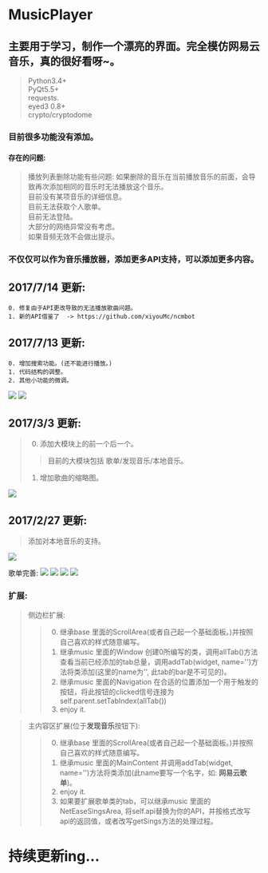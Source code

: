 # MusicPlayer
## 主要用于学习，制作一个漂亮的界面。完全模仿网易云音乐，真的很好看呀~。

> Python3.4+ <br />
> PyQt5.5+ <br />
> requests. <br />
> eyed3 0.8+ <br />
> crypto/cryptodome <br />

### 目前很多功能没有添加。

#### 存在的问题:
> 播放列表删除功能有些问题: 如果删除的音乐在当前播放音乐的前面，会导致再次添加相同的音乐时无法播放这个音乐。<br />
> 目前没有某项音乐的详细信息。<br />
> 目前无法获取个人歌单。<br />
> 目前无法登陆。<br />
> 大部分的网络异常没有考虑。 <br />
> 如果音频无效不会做出提示。 <br />

### 不仅仅可以作为音乐播放器，添加更多API支持，可以添加更多内容。

## 2017/7/14 更新: <br />
    0. 修复由于API更改导致的无法播放歌曲问题。
    1. 新的API借鉴了  -> https://github.com/xiyouMc/ncmbot
    

## 2017/7/13 更新:<br />
    0. 增加搜索功能。(还不能进行播放。)
    1. 代码结构的调整。
    2. 其他小功能的微调。
    
<img src="https://github.com/HuberTRoy/MusicPlayer/blob/master/testpic/6.jpg" />
<img src="https://github.com/HuberTRoy/MusicPlayer/blob/master/testpic/7.jpg" />


## 2017/3/3 更新:
> 0. 添加大模块上的前一个后一个。<br />
>> 目前的大模块包括 歌单/发现音乐/本地音乐。 <br />
> 1. 增加歌曲的缩略图。

<img src="https://github.com/HuberTRoy/MusicPlayer/blob/master/testpic/5.jpg" />

## 2017/2/27 更新:
> 添加对本地音乐的支持。<br />

<img src="https://github.com/HuberTRoy/MusicPlayer/blob/master/testpic/4.jpg" />


歌单完善:
<img src="https://github.com/HuberTRoy/MusicPlayer/blob/master/testpic/0.jpg" />
<img src="https://github.com/HuberTRoy/MusicPlayer/blob/master/testpic/1.jpg" />
<img src="https://github.com/HuberTRoy/MusicPlayer/blob/master/testpic/3.jpg" />
<img src="https://github.com/HuberTRoy/MusicPlayer/blob/master/testpic/2.jpg" />

### 扩展:
> 侧边栏扩展: 
>>  0. 继承base 里面的ScrollArea(或者自己起一个基础面板。)并按照自己喜欢的样式随意编写。
>>  1. 继承music 里面的Window 创建0所编写的类，调用allTab()方法查看当前已经添加的tab总量，调用addTab(widget, name='')方法将类添加(这里的name为'', 此tab的bar是不可见的)。
>>  2. 继承music 里面的Navigation 在合适的位置添加一个用于触发的按钮，将此按钮的clicked信号连接为self.parent.setTabIndex(allTab())
>>  3. enjoy it.

> 主内容区扩展(位于<b>发现音乐</b>按钮下):
>>  0. 继承base 里面的ScrollArea(或者自己起一个基础面板。)并按照自己喜欢的样式随意编写。
>>  1. 继承music 里面的MainContent 并调用addTab(widget, name='')方法将类添加(此name要写一个名字，如: <b>网易云歌单</b>)。
>>  2. enjoy it.
>>  3. 如果要扩展歌单类的tab，可以继承music 里面的NetEaseSingsArea, 将self.api替换为你的API，并按格式改写api的返回值，或者改写getSings方法的处理过程。

# 持续更新ing...